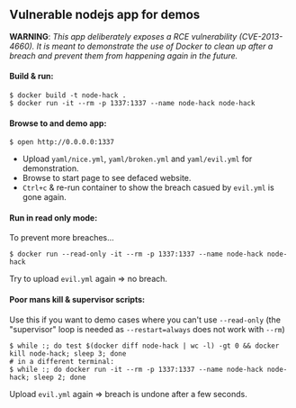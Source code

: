 ## Vulnerable nodejs app for demos

**WARNING**: *This app deliberately exposes a RCE vulnerability (CVE-2013-4660). It is meant to demonstrate the use of Docker to clean up after a breach and prevent them from happening again in the future.*

#### Build & run:

    $ docker build -t node-hack .
    $ docker run -it --rm -p 1337:1337 --name node-hack node-hack

#### Browse to and demo app:

    $ open http://0.0.0.0:1337

- Upload `yaml/nice.yml`, `yaml/broken.yml` and `yaml/evil.yml` for demonstration.
- Browse to start page to see defaced website.
- `Ctrl+c` & re-run container to show the breach casued by `evil.yml` is gone again.

#### Run in read only mode:
To prevent more breaches...

    $ docker run --read-only -it --rm -p 1337:1337 --name node-hack node-hack

Try to upload `evil.yml` again => no breach.

#### Poor mans kill & supervisor scripts:
Use this if you want to demo cases where you can't use `--read-only` (the "supervisor" loop is needed as `--restart=always` does not work with `--rm`)

    $ while :; do test $(docker diff node-hack | wc -l) -gt 0 && docker kill node-hack; sleep 3; done
    # in a different terminal:
    $ while :; do docker run -it --rm -p 1337:1337 --name node-hack node-hack; sleep 2; done

Upload `evil.yml` again => breach is undone after a few seconds.
